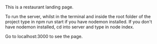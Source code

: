 This is a restaurant landing page.

To run the server, whilst in the terminal and inside the root folder of the project type in npm run start if you have nodemon installed. If you don't have nodemon installed, cd into server and type in node index.

Go to localhost:3000 to see the page.
